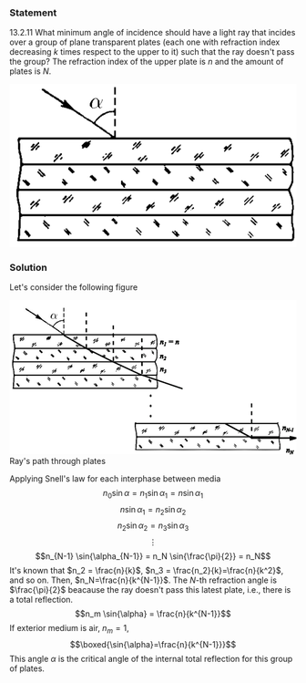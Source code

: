 ###  Statement 

$13.2.11$ What minimum angle of incidence should have a light ray that incides over a group of plane transparent plates (each one with refraction index decreasing $k$ times respect to the upper to it) such that the ray doesn't pass the group? The refraction index of the upper plate is $n$ and the amount of plates is $N$. 

![ For problem 13.2.11 |543x308, 51%](../../img/13.2.11/statement.png)

### Solution

Let's consider the following figure 

![ Ray's path through plates |994x533, 76%](../../img/13.2.11/draw.png)  Ray's path through plates 

Applying Snell's law for each interphase between media $$n_0 \sin{\alpha} = n_1 \sin{\alpha_1} = n \sin{\alpha_1}$$ $$n \sin{\alpha_1} = n_2 \sin{\alpha_2}$$ $$n_2 \sin{\alpha_2} = n_3 \sin{\alpha_3}$$ $$\vdots$$ $$n_{N-1} \sin{\alpha_{N-1}} = n_N \sin{\frac{\pi}{2}} = n_N$$ It's known that $n_2 = \frac{n}{k}$, $n_3 = \frac{n_2}{k}=\frac{n}{k^2}$, and so on. Then, $n_N=\frac{n}{k^{N-1}}$. The $N$-th refraction angle is $\frac{\pi}{2}$ beacause the ray doesn't pass this latest plate, i.e., there is a total reflection. $$n_m \sin{\alpha} = \frac{n}{k^{N-1}}$$ If exterior medium is air, $n_m = 1$, $$\boxed{\sin{\alpha}=\frac{n}{k^{N-1}}}$$ This angle $\alpha$ is the critical angle of the internal total reflection for this group of plates. 
